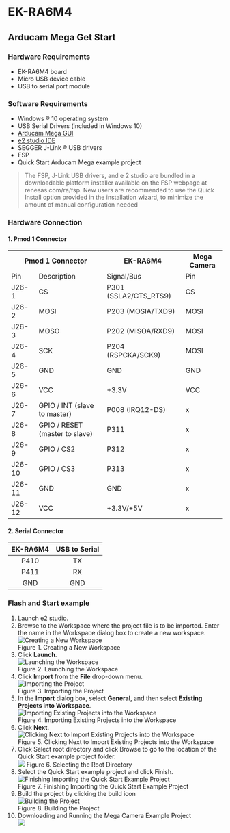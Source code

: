 # EK-RA6M4

## Arducam Mega Get Start

### Hardware Requirements

- EK-RA6M4 board
- Micro USB device cable
- USB to serial port module

### Software Requirements

- Windows ® 10 operating system
- USB Serial Drivers (included in Windows 10)
- [Arducam Mega GUI]()
- [e2 studio IDE]()
- SEGGER J-Link ® USB drivers
- FSP
- Quick Start Arducam Mega example project
> The FSP, J-Link USB drivers, and e 2 studio are bundled in a downloadable platform installer available on the
FSP webpage at renesas.com/ra/fsp. New users are recommended to use the Quick Install option provided
in the installation wizard, to minimize the amount of manual configuration needed

### Hardware Connection

#### 1. **Pmod 1 Connector**

<table>
    <tr>
        <th colspan="2">Pmod 1 Connector</th><th>EK-RA6M4</th><th>Mega Camera</th>
    </tr>
    <tr>    <!--rowspan="3"-->
        <td>Pin</td><td>Description</td><td>Signal/Bus</td><td>Pin</td> 
    </tr>
    <tr>
        <td>J26-1</td><td>CS</td><td>P301 (SSLA2/CTS_RTS9)</td><td>CS</td>
    </tr>
    <tr>
        <td>J26-2</td><td>MOSI</td><td>P203 (MOSIA/TXD9)</td><td>MOSI</td>
    </tr>
    <tr>
        <td>J26-3</td><td>MOSO</td><td>P202 (MISOA/RXD9)</td><td>MOSI</td>
    </tr>
    <tr>
        <td>J26-4</td><td>SCK</td><td>P204 (RSPCKA/SCK9)</td><td>MOSI</td>
    </tr>
    <tr>
        <td>J26-5</td><td>GND</td><td>GND</td><td>GND</td>
    </tr>
    <tr>
        <td>J26-6</td><td>VCC</td><td>+3.3V</td><td>VCC</td>
    </tr>
    <tr>
        <td>J26-7</td><td>GPIO / INT (slave to master)</td><td>P008 (IRQ12-DS)</td><td>x</td>
    </tr>
    <tr>
        <td>J26-8</td><td>GPIO / RESET (master to slave) </td><td>P311</td><td>x</td>
    </tr>
    <tr>
        <td>J26-9</td><td>GPIO / CS2</td><td>P312</td><td>x</td>
    </tr>
    <tr>
        <td>J26-10</td><td>GPIO / CS3</td><td>P313</td><td>x</td>
    </tr>
    <tr>
        <td>J26-11</td><td>GND</td><td>GND</td><td>x</td>
    </tr>
    <tr>
        <td>J26-12</td><td>VCC</td><td>+3.3V/+5V</td><td>x</td>
    </tr>
</table>

#### 2. **Serial Connector**

EK-RA6M4 | USB to Serial
:-------:|:-------------:
P410     | TX
P411     | RX
GND      | GND

### Flash and Start example

1. Launch e2 studio.
1. Browse to the Workspace where the project file is to be imported. Enter the name in the Workspace dialog box to create a new workspace.  
![Creating a New Workspace](static\Snipaste_2023-04-23_15-24-20.png)  
Figure 1. Creating a New Workspace  
1. Click **Launch**.  
![Launching the Workspace](static\Snipaste_2023-04-23_15-24-21.png)  
Figure 2. Launching the Workspace
1. Click **Import** from the **File** drop-down menu.  
![Importing the Project](static\Snipaste_2023-04-23_15-24-41.png)  
Figure 3. Importing the Project  
1. In the **Import** dialog box, select **General**, and then select **Existing Projects into Workspace**.  
![Importing Existing Projects into the Workspace](static\Snipaste_2023-04-23_15-24-54.png)  
Figure 4. Importing Existing Projects into the Workspace
1. Click **Next**.  
![Clicking Next to Import Existing Projects into the Workspace](static\Snipaste_2023-04-23_15-25-03.png)  
Figure 5. Clicking Next to Import Existing Projects into the Workspace
1. Click Select root directory and click Browse to go to the location of the Quick Start example project
folder.  
![](static\Snipaste_2023-04-23_15-25-14.png)
Figure 6. Selecting the Root Directory
1. Select the Quick Start example project and click Finish.  
![Finishing Importing the Quick Start Example Project](static\Snipaste_2023-04-23_15-26-27.png)  
Figure 7. Finishing Importing the Quick Start Example Project
1. Build the project by clicking the build icon  
![Building the Project](static\Snipaste_2023-04-23_15-27-05.png)  
Figure 8. Building the Project
1. Downloading and Running the Mega Camera Example Project  
![](static\Snipaste_2023-04-23_15-27-17.png)  